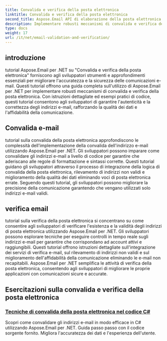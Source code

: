 ```yaml
---
title: Convalida e verifica della posta elettronica
linktitle: Convalida e verifica della posta elettronica
second_title: Aspose.Email API di elaborazione della posta elettronica .NET
description: Implementare robusti meccanismi di convalida e verifica della posta elettronica utilizzando Aspose.Email per tutorial .NET. Migliorare la precisione e la sicurezza della comunicazione.
type: docs
weight: 17
url: /it/net/email-validation-and-verification/
---
```


## introduzione

tutorial Aspose.Email per .NET su "Convalida e verifica della posta elettronica" forniscono agli sviluppatori strumenti e approfondimenti essenziali per migliorare l'accuratezza e la sicurezza delle comunicazioni e-mail. Questi tutorial offrono una guida completa sull'utilizzo di Aspose.Email per .NET per implementare robusti meccanismi di convalida e verifica della posta elettronica. Con istruzioni dettagliate ed esempi pratici di codice, questi tutorial consentono agli sviluppatori di garantire l'autenticità e la correttezza degli indirizzi e-mail, rafforzando la qualità dei dati e l'affidabilità della comunicazione.

## Convalida e-mail

tutorial sulla convalida della posta elettronica approfondiscono le complessità dell'implementazione della convalida dell'indirizzo e-mail utilizzando Aspose.Email per .NET. Gli sviluppatori possono imparare come convalidare gli indirizzi e-mail a livello di codice per garantire che aderiscano alle regole di formattazione e sintassi corrette. Questi tutorial guidano gli sviluppatori attraverso il processo di integrazione della logica di convalida della posta elettronica, rilevamento di indirizzi non validi e miglioramento della qualità dei dati eliminando voci di posta elettronica errate. Seguendo questi tutorial, gli sviluppatori possono migliorare la precisione della comunicazione garantendo che vengano utilizzati solo indirizzi e-mail validi.

## verifica email

tutorial sulla verifica della posta elettronica si concentrano su come consentire agli sviluppatori di verificare l'esistenza e la validità degli indirizzi di posta elettronica utilizzando Aspose.Email per .NET. Gli sviluppatori possono esplorare tecniche per eseguire controlli in tempo reale sugli indirizzi e-mail per garantire che corrispondano ad account attivi e raggiungibili. Questi tutorial offrono istruzioni dettagliate sull'integrazione dei servizi di verifica e-mail, sul rilevamento di indirizzi non validi e sul miglioramento dell'affidabilità della comunicazione eliminando le e-mail non recapitabili. Aspose.Email per .NET semplifica le attività di verifica della posta elettronica, consentendo agli sviluppatori di migliorare le proprie applicazioni con comunicazioni sicure e accurate.

## Esercitazioni sulla convalida e verifica della posta elettronica
### [Tecniche di convalida della posta elettronica nel codice C#](./email-validation-techniques-in-csharp-code/)
Scopri come convalidare gli indirizzi e-mail in modo efficace in C# utilizzando Aspose.Email per .NET. Guida passo passo con il codice sorgente fornito. Migliora l'accuratezza dei dati e l'esperienza dell'utente.